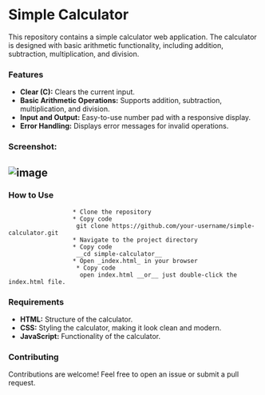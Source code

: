 # Simple Calculator
This repository contains a simple calculator web application. The calculator is designed with basic arithmetic functionality, including addition, subtraction, multiplication, and division.

### Features
- __Clear (C):__ Clears the current input.
- __Basic Arithmetic Operations:__ Supports addition, subtraction, multiplication, and division.
- __Input and Output:__ Easy-to-use number pad with a responsive display.
- __Error Handling:__ Displays error messages for invalid operations.

### Screenshot:
![image](https://github.com/user-attachments/assets/a6ae9509-4d0c-496f-a55e-58fbcee318a7)
---

### How to Use
                      * Clone the repository
                      * Copy code
                       git clone https://github.com/your-username/simple-calculator.git
                      * Navigate to the project directory
                      * Copy code
                       __cd simple-calculator__
                      * Open _index.html_ in your browser
                       * Copy code
                        open index.html __or__ just double-click the index.html file.

### Requirements
* __HTML:__ Structure of the calculator.
* __CSS:__ Styling the calculator, making it look clean and modern.
* __JavaScript:__ Functionality of the calculator.

### Contributing
Contributions are welcome! Feel free to open an issue or submit a pull request.

